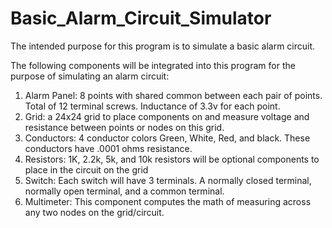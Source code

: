 # Basic_Alarm_Circuit_Simulator
The intended purpose for this program is to simulate a basic alarm circuit.

The following components will be integrated into this program for the purpose of simulating an alarm circuit:
  1. Alarm Panel: 8 points with shared common between each pair of points. Total of 12 terminal screws. Inductance of 3.3v for each point.
  2. Grid: a 24x24 grid to place components on and measure voltage and resistance between points or nodes on this grid.
  3. Conductors: 4 conductor colors Green, White, Red, and black. These conductors have .0001 ohms resistance.
  4. Resistors: 1K, 2.2k, 5k, and 10k resistors will be optional components to place in the circuit on the grid
  5. Switch: Each switch will have 3 terminals. A normally closed terminal, normally open terminal, and a common terminal.
  6. Multimeter: This component computes the math of measuring across any two nodes on the grid/circuit.
